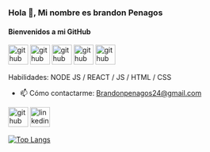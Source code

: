 ### Hola 👋, Mi nombre es brandon Penagos
#### Bienvenidos a mi GitHub


[<img src='https://user-images.githubusercontent.com/74038190/212257465-7ce8d493-cac5-494e-982a-5a9deb852c4b.gif' alt='github' height='40'>](https://github.com/BSandP) [<img src='https://user-images.githubusercontent.com/74038190/212257454-16e3712e-945a-4ca2-b238-408ad0bf87e6.gif' alt='github' height='40'>](https://github.com/BSandP) [<img src='https://user-images.githubusercontent.com/74038190/212280823-79088828-a258-4a4d-8d6c-96315d5a07af.gif' alt='github' height='40'>](https://github.com/BSandP) [<img src='https://user-images.githubusercontent.com/74038190/212257460-738ff738-247f-4445-a718-cdd0ca76e2db.gif' alt='github' height='40'>](https://github.com/BSandP) [<img src='https://user-images.githubusercontent.com/74038190/212257472-08e52665-c503-4bd9-aa20-f5a4dae769b5.gif' alt='github' height='40'>](https://github.com/BSandP)

Habilidades: NODE JS / REACT / JS / HTML / CSS



- 📫 Cómo contactarme: Brandonpenagos24@gmail.com 


[<img src='https://cdn.jsdelivr.net/npm/simple-icons@3.0.1/icons/github.svg' alt='github' height='40'>](https://github.com/BSandP)  [<img src='https://cdn.jsdelivr.net/npm/simple-icons@3.0.1/icons/linkedin.svg' alt='linkedin' height='40'>](https://www.linkedin.com/in/https://www.linkedin.com/in/brandon-stiwar-penagos-cabeza-414478246/)  

[![Top Langs](https://github-readme-stats.vercel.app/api/top-langs/?username=BSandP)](https://github.com/anuraghazra/github-readme-stats)

